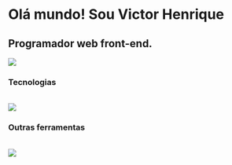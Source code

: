<h1 align="start">Olá mundo! Sou Victor Henrique</h1>
<h2 align="start">Programador web front-end.</h2>
<div align="start"> 
  <a href="https://www.linkedin.com/in//" target="_blank"><img src="https://img.shields.io/badge/-LinkedIn-%230077B5?style=for-the-badge&logo=linkedin&logoColor=white" target="_blank"></a> 
</div>
<h3 align="start">Tecnologias</h3>
<div align="start" valign="top"><br>
  <img src="https://skillicons.dev/icons?i=js,ts,html,css,react,sass,bootstrap,next" />
</div>
<h3 align="start">Outras ferramentas</h3>
<div align="start" valign="top"><br>
  <img src="https://skillicons.dev/icons?i=figma,firebase,github," />
</div>
